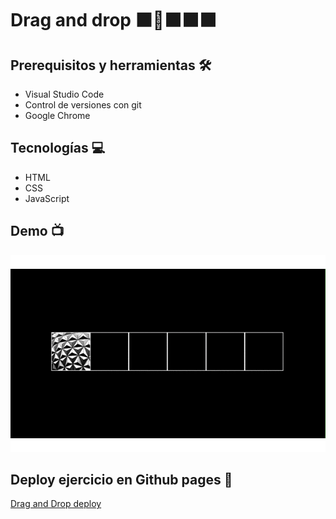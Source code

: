 # Drag and drop ⬛️🔳⬛️⬛️⬛️

## Prerequisitos y herramientas 🛠

- Visual Studio Code
- Control de versiones con git
- Google Chrome

## Tecnologías 💻

- HTML
- CSS
- JavaScript

## Demo 📺

![Demo](draganddrop.gif)

## Deploy ejercicio en Github pages 📱

[Drag and Drop deploy](https://github.com/crimanlor/DragAndDrop/deployments/activity_log?environment=github-pages)
